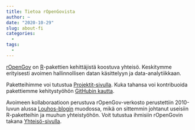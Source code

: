 ```yaml
---
title: Tietoa rOpenGovista
author: ~
date: "2020-10-29"
slug: about-fi
categories:
  -
tags:
  -  
---
```


[rOpenGov](http://ropengov.org) on [R](http://cran.r-project.org/)-pakettien kehittäjistä koostuva yhteisö. Keskitymme erityisesti avoimen hallinnollisen datan käsittelyyn ja data-analytiikkaan.

Paketteihimme voi tutustua  [Projektit-sivulla](../community/). Kuka tahansa voi kontribuoida pakettiemme kehitystyöhön [GitHubin kautta](http://ropengov.github.io). 

Avoimeen kollaboraatioon perustuva rOpenGov-verkosto perustettiin 2010-luvun alussa [Louhos-blogin](http://louhos.github.io) muodossa, mikä on sittemmin johtanut useisiin R-paketteihin ja muuhun yhteistyöhön. Voit tutustua ihmisiin rOpenGovin takana [Yhteisö-sivulla](../community/).